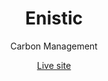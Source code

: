 <div align="center">
<h1>Enistic</h1>
<p>Carbon Management</p>
<a href="http://86.180.253.232/enistic/" target="_blank">Live site</a>

</div>